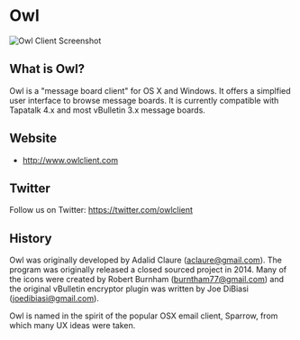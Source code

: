 # Owl

![Owl Client Screenshot](http://i.imgur.com/7PQVjQz.png "Owl Client Screenshot")

## What is Owl?

Owl is a "message board client" for OS X and Windows. It offers a simplfied user interface to browse message 
boards. It is currently compatible with Tapatalk 4.x and most vBulletin 3.x message boards.

## Website

* http://www.owlclient.com

## Twitter

Follow us on Twitter: https://twitter.com/owlclient


## History

Owl was originally developed by Adalid Claure (<aclaure@gmail.com>). The program
was originally released a closed sourced project in 2014. Many of the icons were created by Robert
Burnham (<burntham77@gmail.com>) and the original vBulletin encryptor plugin was written by Joe DiBiasi
(<joedibiasi@gmail.com>).

Owl is named in the spirit of the popular OSX email client, Sparrow, from which many UX ideas were
taken.
